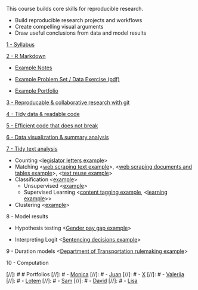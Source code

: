 This course builds core skills for reproducible research.

- Build reproducible research projects and workflows
- Create compelling visual arguments
- Draw useful conclusions from data and model results

[1 - Syllabus](https://judgelord.github.io/PS811/1-intro-to-PS811.html)

[2 - R Markdown](https://judgelord.github.io/PS811/2-RMarkdown.html)

- [Example Notes](https://judgelord.github.io/PS811/example_notes.html)

- [Example Problem Set / Data Exercise (pdf)](https://github.com/judgelord/PS811/raw/master/example_problem_set.pdf)

- [Example Portfolio](https://judgelord.github.io/PS811/example_portfolio.html)

[3 - Reproducable & collaborative research with git](https://judgelord.github.io/PS811/3-git.html)

[4 - Tidy data & readable code](https://judgelord.github.io/PS811/4-tidy-data.html)

[5 - Efficient code that does not break](https://judgelord.github.io/PS811/5-good-code.html)

[6 - Data visualization & summary analysis](https://judgelord.github.io/PS811/6-data-viz.html)

[7 - Tidy text analysis](https://judgelord.github.io/PS811/7-tidy-text.html)

- Counting <[legislator letters example](https://judgelord.github.io/PS811/text-legislator-letters.html)>
- Matching <[web scraping text example](https://judgelord.github.io/correspondence/functions/DOE_FERC-company-scraper.html)>, <[web scraping documents and tables example](https://judgelord.github.io/correspondence/functions/DOE_FERC-scraper.html)>, <[text reuse example]()>
- Classification <[example]()>
    + Unsupervised <[example]()>
    + Supervised Learning <[content tagging example](), <[learning example]()>>
- Clustering <[example]()>

8 - Model results

- Hypothesis testing <[Gender pay gap example](https://judgelord.github.io/813/DE3.html)>

- Interpreting Logit <[Sentencing decisions example](https://judgelord.github.io/813/DE4.html)>

9 - Duration models <[Department of Transportation rulemaking example]()>

10 - Computation

[//]: # # Portfolios
[//]: # - [Monica](https://mckomer.github.io/811/portfolio.html)
[//]: # - [Juan](https://juan-qian.github.io/811/portfolio.html)
[//]: # - [X](http://htmlpreview.github.io/?https://github.com/14XZ/xzhang-811/blob/Project-Report/Project_report.html)
[//]: # - [Valeriia](https://valeriiaumanets.github.io/811/portfolio)
[//]: # - [Lotem](https://lbassan.github.io/811/Final_Paper.html)
[//]: # - [Sam](https://sdschutt13.github.io/811/samportfolio.html)
[//]: # - [David](https://bdavidc.github.io/811/portfolio.html)
[//]: # - [Lisa](https://lisadias.github.io/811/Land_Portfolio_.html)
